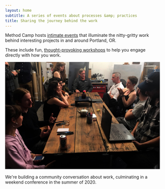 ```yaml
---
layout: home
subtitle: A series of events about processes &amp; practices
title: Sharing the journey behind the work
---
```


Method Camp hosts [intimate events](/events/jackrabbit-farms-tour) that illuminate the nitty-gritty work behind interesting projects in and around Portland, OR. 


These include fun, [thought-provoking workshops](/events/methodical-1) to help you engage directly with how you work.


![Discussion at Methodical #1](/images/methodical-1/tabletalk.jpg)

We're building a community conversation about work, culminating in a weekend conference in the summer of 2020. 

